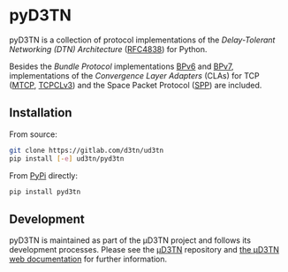 # pyD3TN

pyD3TN is a collection of protocol implementations of the *Delay-Tolerant
Networking (DTN) Architecture* ([RFC4838][rfc4838]) for Python.

Besides the *Bundle Protocol* implementations [BPv6][bpv6] and [BPv7][bpv7],
implementations of the *Convergence Layer Adapters* (CLAs) for TCP
([MTCP][mtcp], [TCPCLv3][tcpclv3]) and the Space Packet Protocol ([SPP][spp])
are included.

## Installation

From source:

```sh
git clone https://gitlab.com/d3tn/ud3tn
pip install [-e] ud3tn/pyd3tn
```

From [PyPi](https://pypi.org/project/pyD3TN/) directly:

```sh
pip install pyd3tn
```

## Development

pyD3TN is maintained as part of the µD3TN project and follows its development
processes. Please see the [µD3TN][ud3tn] repository and
[the µD3TN web documentation][ud3tn-docs] for further
information.

[rfc4838]: https://tools.ietf.org/html/rfc4838
[bpv6]: https://tools.ietf.org/html/rfc5050
[bpv7]: https://tools.ietf.org/html/draft-ietf-dtn-bpbis-25
[mtcp]: https://tools.ietf.org/html/draft-ietf-dtn-mtcpcl-00
[tcpclv3]: https://tools.ietf.org/html/rfc7242
[spp]: https://public.ccsds.org/Pubs/133x0b2e1.pdf
[ud3tn]: https://gitlab.com/d3tn/ud3tn
[ud3tn-docs]: https://d3tn.gitlab.io/ud3tn

